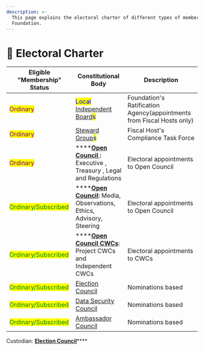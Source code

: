 ```yaml
---
description: >-
  This page explains the electoral charter of different types of members of the
  Foundation.
---
```


# 📓 Electoral Charter

| Eligible "Membership" Status                           | Constitutional Body                                                                                                    | Description                                                           |
| ------------------------------------------------------ | ---------------------------------------------------------------------------------------------------------------------- | --------------------------------------------------------------------- |
| <mark style="color:purple;">Ordinary</mark>            | <mark style="color:blue;">Local</mark> [Independent Board](independent-board.md)<mark style="color:blue;">s</mark>     | Foundation's Ratification Agency(appointments from Fiscal Hosts only) |
| <mark style="color:purple;">Ordinary</mark>            | [Steward Group](../foundation/steward-group.md)<mark style="color:blue;">s</mark>                                      | Fiscal Host's Compliance Task Force                                   |
| <mark style="color:purple;">Ordinary</mark>            | ****[**Open Council** ](../foundation/committees-and-their-roles/)**:** Executive , Treasury , Legal and Regulations   | Electoral appointments to Open Council                                |
| <mark style="color:green;">Ordinary/Subscribed</mark>  | ****[**Open Council**](../foundation/committees-and-their-roles/)**:** Media, Observations, Ethics, Advisory, Steering | Electoral appointments to Open Council                                |
| <mark style="color:green;">Ordinary/Subscribed</mark>  | ****[**Open Council CWCs**](../foundation/core-working-committee/): Project CWCs and Independent CWCs                  | Electoral appointments to CWCs                                        |
| <mark style="color:green;">Ordinary/Subscribed</mark>  | [Election Council](../foundation/election-council.md)                                                                  | Nominations based                                                     |
| <mark style="color:green;">Ordinary/Subscribed</mark>  | [Data Security Council](../foundation/data-security-council.md)                                                        | Nominations based                                                     |
| <mark style="color:green;">Ordinary/Subscribed</mark>  | [Ambassador Council](../foundation/ambassador-council.md)                                                              | Nominations based                                                     |

Custodian: [**Election Council**](../foundation/election-council.md)****
